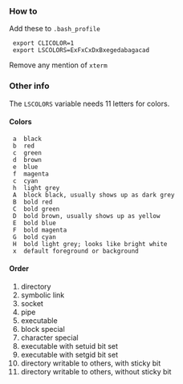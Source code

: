 

### How to

Add these to `.bash_profile`

` export CLICOLOR=1`  
` export LSCOLORS=ExFxCxDxBxegedabagacad`

Remove any mention of `xterm`

### Other info

The `LSCOLORS` variable needs 11 letters for colors.

#### Colors

` a  black`  
` b  red`  
` c  green`  
` d  brown`  
` e  blue`  
` f  magenta`  
` c  cyan`  
` h  light grey`  
` A  block black, usually shows up as dark grey`  
` B  bold red`  
` C  bold green`  
` D  bold brown, usually shows up as yellow`  
` E  bold blue`  
` F  bold magenta`  
` G  bold cyan`  
` H  bold light grey; looks like bright white`  
` x  default foreground or background`

#### Order

1.  directory
2.  symbolic link
3.  socket
4.  pipe
5.  executable
6.  block special
7.  character special
8.  executable with setuid bit set
9.  executable with setgid bit set
10. directory writable to others, with sticky bit
11. directory writable to others, without sticky bit



